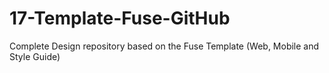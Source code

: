 # 17-Template-Fuse-GitHub
Complete Design repository based on the Fuse Template (Web, Mobile and Style Guide)
